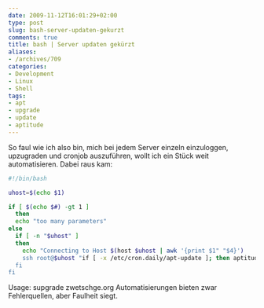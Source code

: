 ```yaml
---
date: 2009-11-12T16:01:29+02:00
type: post
slug: bash-server-updaten-gekurzt
comments: true
title: bash | Server updaten gekürzt
aliases:
- /archives/709
categories:
- Development
- Linux
- Shell
tags:
- apt
- upgrade
- update
- aptitude
---
```


So faul wie ich also bin, mich bei jedem Server einzeln einzuloggen,
upzugraden und cronjob auszuführen, wollt ich ein Stück weit
automatisieren. Dabei raus kam:

``` bash
#!/bin/bash

uhost=$(echo $1)

if [ $(echo $#) -gt 1 ]
  then
  echo "too many parameters"
else
  if [ -n "$uhost" ]
  then
    echo "Connecting to Host $(host $uhost | awk '{print $1" "$4}')
    ssh root@$uhost "if [ -x /etc/cron.daily/apt-update ]; then aptitude upgrade && /etc/cron.daily/apt-update ; fi"
  fi
fi
```

Usage: supgrade zwetschge.org
Automatisierungen bieten zwar Fehlerquellen, aber Faulheit siegt.
